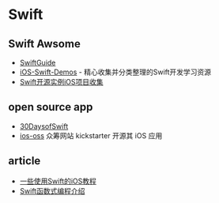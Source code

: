 # Swift

## Swift Awsome
- [SwiftGuide](https://github.com/ipader/SwiftGuide)
- [iOS-Swift-Demos](https://github.com/Lax/iOS-Swift-Demos) - 精心收集并分类整理的Swift开发学习资源
- [Swift开源实例iOS项目收集](https://github.com/conanwhf/ResourceDoc/blob/master/3.0SwiftProject.md)

## open source app
- [30DaysofSwift](https://github.com/allenwong/30DaysofSwift)
- [ios-oss](https://github.com/kickstarter/ios-oss)  众筹网站 kickstarter 开源其 iOS 应用


## article
- [一些使用Swift的iOS教程](https://github.com/yrq110/some-ios-tutorials-with-swift-CN)
- [Swift函数式编程介绍](https://yrq110.gitbooks.io/some_ios_tutorials_with_swift/content/Introduction%20to%20Functional%20Programming%20in%20Swift.html)